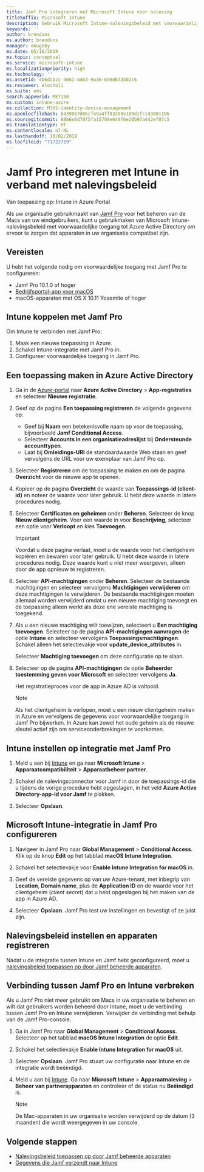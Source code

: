 ```yaml
---
title: Jamf Pro integreren met Microsoft Intune voor naleving
titleSuffix: Microsoft Intune
description: Gebruik Microsoft Intune-nalevingsbeleid met voorwaardelijke toegang van Azure Active Directory om met Jamf beheerde apparaten te beveiligen.
keywords: ''
author: brenduns
ms.author: brenduns
manager: dougeby
ms.date: 05/16/2019
ms.topic: conceptual
ms.service: microsoft-intune
ms.localizationpriority: high
ms.technology: ''
ms.assetid: 4b6dcbcc-4661-4463-9a36-698d673502c6
ms.reviewer: elocholi
ms.suite: ems
search.appverid: MET150
ms.custom: intune-azure
ms.collection: M365-identity-device-management
ms.openlocfilehash: b439067d06cf49a4ff83288e109d1fccd3801106
ms.sourcegitcommit: 88b6e6d70f5fa15708e640f6e20b97a442ef07c5
ms.translationtype: HT
ms.contentlocale: nl-NL
ms.lasthandoff: 10/02/2019
ms.locfileid: "71722719"
---
```

# <a name="integrate-jamf-pro-with-intune-for-compliance"></a>Jamf Pro integreren met Intune in verband met nalevingsbeleid

Van toepassing op: Intune in Azure Portal

Als uw organisatie gebruikmaakt van [Jamf Pro](https://www.jamf.com) voor het beheren van de Macs van uw eindgebruikers, kunt u gebruikmaken van Microsoft Intune-nalevingsbeleid met voorwaardelijke toegang tot Azure Active Directory om ervoor te zorgen dat apparaten in uw organisatie compatibel zijn.

## <a name="prerequisites"></a>Vereisten

U hebt het volgende nodig om voorwaardelijke toegang met Jamf Pro te configureren:

- Jamf Pro 10.1.0 of hoger
- [Bedrijfsportal-app voor macOS ](https://aka.ms/macoscompanyportal)
- macOS-apparaten met OS X 10.11 Yosemite of hoger

## <a name="connect-intune-to-jamf-pro"></a>Intune koppelen met Jamf Pro

Om Intune te verbinden met Jamf Pro:

1. Maak een nieuwe toepassing in Azure.
2. Schakel Intune-integratie met Jamf Pro in.
3. Configureer voorwaardelijke toegang in Jamf Pro.

## <a name="create-an-application-in-azure-active-directory"></a>Een toepassing maken in Azure Active Directory

1. Ga in de [Azure-portal](https://portal.azure.com) naar **Azure Active Directory** > **App-registraties** en selecteer **Nieuwe registratie**. 

2. Geef op de pagina **Een toepassing registreren** de volgende gegevens op:
   - Geef bij **Naam** een betekenisvolle naam op voor de toepassing, bijvoorbeeld **Jamf Conditional Access**.
   - Selecteer **Accounts in een organisatieadreslijst** bij **Ondersteunde accounttypen**. 
   - Laat bij **Omleidings-URI** de standaardwaarde Web staan en geef vervolgens de URL voor uw exemplaar van Jamf Pro op.  

3. Selecteer **Registreren** om de toepassing te maken en om de pagina **Overzicht** voor de nieuwe app te openen.  

4. Kopieer op de pagina **Overzicht** de waarde van **Toepassings-id (client-id)** en noteer de waarde voor later gebruik. U hebt deze waarde in latere procedures nodig.  

5. Selecteer **Certificaten en geheimen** onder **Beheren**. Selecteer de knop **Nieuw clientgeheim**. Voer een waarde in voor **Beschrijving**, selecteer een optie voor **Verloopt** en kies **Toevoegen**.

   > [!IMPORTANT]  
   > Voordat u deze pagina verlaat, moet u de waarde voor het clientgeheim kopiëren en bewaren voor later gebruik. U hebt deze waarde in latere procedures nodig. Deze waarde kunt u niet meer weergeven, alleen door de app opnieuw te registreren.  

6. Selecteer **API-machtigingen** onder **Beheren**. Selecteer de bestaande machtigingen en selecteer vervolgens **Machtigingen verwijderen** om deze machtigingen te verwijderen. De bestaande machtigingen moeten allemaal worden verwijderd omdat u een nieuwe machtiging toevoegt en de toepassing alleen werkt als deze ene vereiste machtiging is toegekend.  

7. Als u een nieuwe machtiging wilt toewijzen, selecteert u **Een machtiging toevoegen**. Selecteer op de pagina **API-machtigingen aanvragen** de optie **Intune** en selecteer vervolgens **Toepassingsmachtigingen**. Schakel alleen het selectievakje voor **update_device_attributes** in.  

   Selecteer **Machtiging toevoegen** om deze configuratie op te slaan.  

8. Selecteer op de pagina **API-machtigingen** de optie **Beheerder toestemming geven voor Microsoft** en selecteer vervolgens **Ja**.  

   Het registratieproces voor de app in Azure AD is voltooid.


    > [!NOTE]
    > Als het clientgeheim is verlopen, moet u een nieuw clientgeheim maken in Azure en vervolgens de gegevens voor voorwaardelijke toegang in Jamf Pro bijwerken. In Azure kan zowel het oude geheim als de nieuwe sleutel actief zijn om serviceonderbrekingen te voorkomen.

## <a name="enable-intune-to-integrate-with-jamf-pro"></a>Intune instellen op integratie met Jamf Pro

1. Meld u aan bij [Intune](https://go.microsoft.com/fwlink/?linkid=2090973) en ga naar **Microsoft Intune** > **Apparaatcompatibiliteit** > **Apparaatbeheer partner**.

2. Schakel de nalevingsconnector voor Jamf in door de toepassings-id die u tijdens de vorige procedure hebt opgeslagen, in het veld **Azure Active Directory-app-id voor Jamf** te plakken.

3. Selecteer **Opslaan**.

## <a name="configure-microsoft-intune-integration-in-jamf-pro"></a>Microsoft Intune-integratie in Jamf Pro configureren

1. Navigeer in Jamf Pro naar **Global Management** > **Conditional Access**. Klik op de knop **Edit** op het tabblad **macOS Intune Integration**.

2. Schakel het selectievakje voor **Enable Intune Integration for macOS** in.

3. Geef de vereiste gegevens op van uw Azure-tenant, met inbegrip van **Location**, **Domain name**, plus de **Application ID** en de waarde voor het clientgeheim (*client secret*) dat u hebt opgeslagen bij het maken van de app in Azure AD.  

4. Selecteer **Opslaan**. Jamf Pro test uw instellingen en bevestigt of ze juist zijn.

## <a name="set-up-compliance-policies-and-register-devices"></a>Nalevingsbeleid instellen en apparaten registreren

Nadat u de integratie tussen Intune en Jamf hebt geconfigureerd, moet u [nalevingsbeleid toepassen op door Jamf beheerde apparaten](conditional-access-assign-jamf.md).

## <a name="disconnect-jamf-pro-and-intune"></a>Verbinding tussen Jamf Pro en Intune verbreken 

Als u Jamf Pro niet meer gebruikt om Macs in uw organisatie te beheren en wilt dat gebruikers worden beheerd door Intune, moet u de verbinding tussen Jamf Pro en Intune verwijderen. Verwijder de verbinding met behulp van de Jamf Pro-console. 

1. Ga in Jamf Pro naar **Global Management** > **Conditional Access**. Selecteer op het tabblad **macOS Intune Integration** de optie **Edit**.
2. Schakel het selectievakje **Enable Intune Integration for macOS** uit.
3. Selecteer **Opslaan**. Jamf Pro stuurt uw configuratie naar Intune en de integratie wordt beëindigd.
4. Meld u aan bij [Intune](https://go.microsoft.com/fwlink/?linkid=2090973). Ga naar **Microsoft Intune** > **Apparaatnaleving** >  **Beheer van partnerapparaten** en controleer of de status nu **Beëindigd** is. 

   > [!NOTE]
   > De Mac-apparaten in uw organisatie worden verwijderd op de datum (3 maanden) die wordt weergegeven in uw console. 

## <a name="next-steps"></a>Volgende stappen

- [Nalevingsbeleid toepassen op door Jamf beheerde apparaten](conditional-access-assign-jamf.md)
- [Gegevens die Jamf verzendt naar Intune](data-jamf-sends-to-intune.md)
